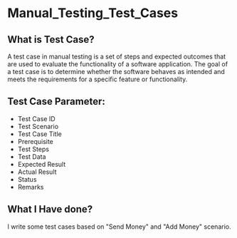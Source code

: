 # Manual_Testing_Test_Cases
## What is Test Case?
A test case in manual testing is a set of steps and expected outcomes that are used to evaluate the functionality of a software application. The goal of a test case is to determine whether the software behaves as intended and meets the requirements for a specific feature or functionality.
## Test Case Parameter:
- Test Case ID
- Test Scenario
- Test Case Title
- Prerequisite
- Test Steps
- Test Data
- Expected Result
- Actual Result
- Status
- Remarks
## What I Have done?
I write some test cases based on "Send Money" and "Add Money" scenario.

